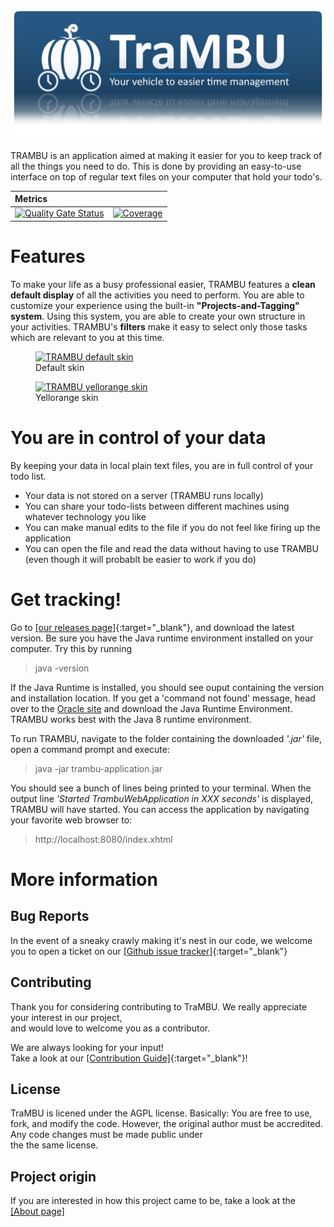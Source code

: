 ![Trambu Header](./docs/images/trambu_header.png "Screenshot of Trambu")

TRAMBU is an application aimed at making it easier for you to keep track of all the things you need to do.
This is done by providing an easy-to-use interface on top of regular text files on your computer that
hold your todo's. 

|Metrics||
|:---------|---------|
|[![Quality Gate Status](https://sonarcloud.io/api/project_badges/measure?project=be.doji.productivity%3Anewtrambu&metric=alert_status)](https://sonarcloud.io/dashboard?id=be.doji.productivity%3Anewtrambu)| [![Coverage](https://sonarcloud.io/api/project_badges/measure?project=be.doji.productivity%3Anewtrambu&metric=coverage)](https://sonarcloud.io/dashboard?id=be.doji.productivity%3Anewtrambu)| 
 

# Features


To make your life as a busy professional easier, TRAMBU features a **clean default display** of all the activities you need to perform.
You are able to customize your experience using the built-in **"Projects-and-Tagging" system**. Using this system,
you are able to create your own structure in your activities. TRAMBU's **filters** make it easy to select only those tasks
which are relevant to you at this time.

<div class="gallery">
  <figure>
    <a href="/assets/images/trambu/screenshots/theme/trambu-dark.png" data-lity>
      <img src="/assets/images/trambu/screenshots/theme/trambu-dark.png" alt="TRAMBU default skin" />
    </a>
    <figcaption>Default skin</figcaption>
  </figure>
  
  <figure>
      <a href="/assets/images/trambu/screenshots/theme/trambu-yellorange.png" data-lity>
        <img src="/assets/images/trambu/screenshots/theme/trambu-yellorange.png" alt="TRAMBU yellorange skin" />
      </a>
      <figcaption>Yellorange skin</figcaption>
    </figure>
</div>


# You are in control of your data
By keeping your data in local plain text files, you are in full control of your todo list. 

- Your data is not stored on a server (TRAMBU runs locally)
- You can share your todo-lists between different machines using whatever technology you like
- You can make manual edits to the file if you do not feel like firing up the application
- You can open the file and read the data without having to use TRAMBU (even though it will probablt be easier to work if you do)


# Get tracking!

Go to [[our releases page]](https://github.com/justDoji/TraMBU/releases){:target="_blank"}, and download the latest version.
Be sure you have the Java runtime environment installed on your computer.
Try this by running

> java -version

If the Java Runtime is installed, you should see ouput containing the version and installation location. 
If you get a 'command not found' message, head over to the [Oracle site](https://www.oracle.com/technetwork/java/javase/downloads/index.html) and download the Java Runtime Environment.
TRAMBU works best with the Java 8 runtime environment.

To run TRAMBU, navigate to the folder containing the downloaded *'.jar'* file, open a command prompt and execute:

> java -jar trambu-application.jar

You should see a bunch of lines being printed to your terminal.
When the output line *'Started TrambuWebApplication in XXX seconds'* is displayed,
TRAMBU will have started. You can access the application by navigating your favorite web browser to:

> http://localhost:8080/index.xhtml

# More information

## Bug Reports
In the event of a sneaky crawly making it's nest in our code, we welcome you to open a ticket on our [[Github issue tracker]](https://github.com/justDoji/TraMBU/issues){:target="_blank"}

## Contributing
Thank you for considering contributing to TraMBU. We really appreciate your interest in our project,  
and would love to welcome you as a contributor.  

We are always looking for your input!  
Take a look at our [[Contribution Guide]](CONTRIBUTING.md){:target="_blank"}!

## License

TraMBU is licened under the AGPL license. Basically: You are free to use, fork, and modify the code.
However, the original author must be accredited. Any code changes must be made public under  
the the same license.

## Project origin

If you are interested in how this project came to be, take a look at the  [[About page]](./docs/ABOUT.md)